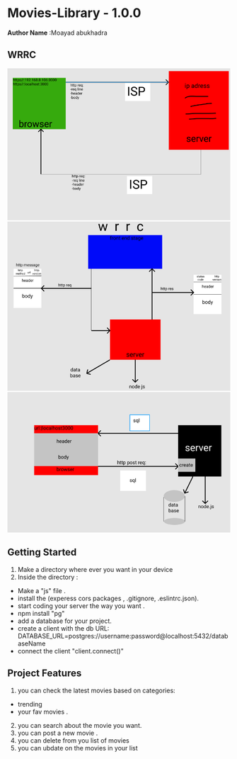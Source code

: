# Movies-Library - 1.0.0

**Author Name** :Moayad abukhadra

## WRRC



![wrrc1](https://github.com/moayadabukhadra/Movies-Library/blob/master/Screenshot%20(41).png?raw=true)
![wrrc2](https://github.com/moayadabukhadra/Movies-Library/blob/master/Screenshot%20(44).png?raw=true)
![wrrc3](https://github.com/moayadabukhadra/Movies-Library/blob/master/Screenshot%20(46).png?raw=true)


## Getting Started
1. Make a directory where ever you want in your device 
2. Inside the directory :
- Make a "js" file .
- install the (experess cors packages , .gitignore, .eslintrc.json).
- start coding your server the way you want .
- npm install "pg"
- add a database for your project.
- create a client with the db URL:
DATABASE_URL=postgres://username:password@localhost:5432/databaseName
- connect the client "client.connect()"


## Project Features
1. you can check the latest movies based on categories:
- trending
- your fav movies .
2. you can search about the movie you want.
3. you can post a new movie .
4. you can delete from you list of movies
5. you can ubdate on the movies in your list


